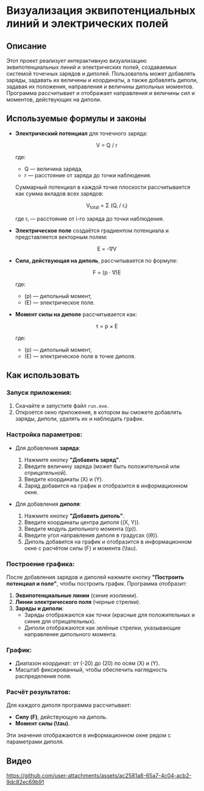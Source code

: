 # Визуализация эквипотенциальных линий и электрических полей

## Описание

Этот проект реализует интерактивную визуализацию эквипотенциальных линий и электрических полей, создаваемых системой точечных зарядов и диполей. Пользователь может добавлять заряды, задавать их величины и координаты, а также добавлять диполи, задавая их положения, направления и величины дипольных моментов. Программа рассчитывает и отображает направления и величины сил и моментов, действующих на диполи.

## Используемые формулы и законы

- **Электрический потенциал** для точечного заряда:

  <p align="center">
    V = Q / r
  </p>

  где:
  - Q — величина заряда,
  - r — расстояние от заряда до точки наблюдения.

  Суммарный потенциал в каждой точке плоскости рассчитывается как сумма вкладов всех зарядов:

  <p align="center">
    V<sub>total</sub> = Σ (Qᵢ / rᵢ)
  </p>

  где rᵢ — расстояние от i-го заряда до точки наблюдения.

- **Электрическое поле** создаётся градиентом потенциала и представляется векторным полем:
  
  <p align="center">
    E = -∇V
  </p>

- **Сила, действующая на диполь**, рассчитывается по формуле:
  
  <p align="center">
    F = (p · ∇)E
  </p>

  где:
  - \(p\) — дипольный момент,
  - \(E\) — электрическое поле.

- **Момент силы на диполе** рассчитывается как:
  
  <p align="center">
    τ = p × E
  </p>

  где:
  - \(p\) — дипольный момент,
  - \(E\) — электрическое поле в точке диполя.

## Как использовать

### Запуск приложения:

1. Скачайте и запустите файл `run.exe`.
2. Откроется окно приложения, в котором вы сможете добавлять заряды, диполи, удалять их и наблюдать график.

### Настройка параметров:

- Для добавления **заряда**:
  1. Нажмите кнопку **"Добавить заряд"**.
  2. Введите величину заряда (может быть положительной или отрицательной).
  3. Введите координаты \(X\) и \(Y\).
  4. Заряд добавится на график и отобразится в информационном окне.

- Для добавления **диполя**:
  1. Нажмите кнопку **"Добавить диполь"**.
  2. Введите координаты центра диполя (\(X, Y\)).
  3. Введите модуль дипольного момента (\(p\)).
  4. Введите угол направления диполя в градусах (\(θ\)).
  5. Диполь добавится на график и отобразится в информационном окне с расчётом силы \(F\) и момента \(\tau\).

### Построение графика:

После добавления зарядов и диполей нажмите кнопку **"Построить потенциал и поле"**, чтобы построить график. Программа отобразит:

1. **Эквипотенциальные линии** (синие изолинии).
2. **Линии электрического поля** (черные стрелки).
3. **Заряды и диполи**:
   - Заряды отображаются как точки (красные для положительных и синие для отрицательных).
   - Диполи отображаются как зелёные стрелки, указывающие направление дипольного момента.

### График:

- Диапазон координат: от \(-20\) до \(20\) по осям \(X\) и \(Y\).
- Масштаб фиксированный, чтобы обеспечить наглядность распределения поля.

### Расчёт результатов:

Для каждого диполя программа рассчитывает:
- **Силу \(F\)**, действующую на диполь.
- **Момент силы \(\tau\)**.

Эти значения отображаются в информационном окне рядом с параметрами диполя.


## Видео
https://github.com/user-attachments/assets/ac2581a8-65a7-4c04-acb2-9dc82ec69b91
